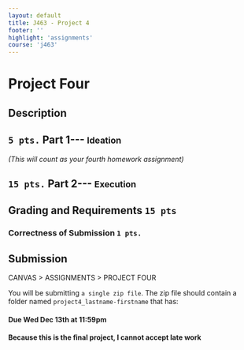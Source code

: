 ```yaml
---
layout: default
title: J463 - Project 4
footer: ''
highlight: 'assignments'
course: 'j463'
---
```


# Project Four
## Description

## `5 pts.` Part 1--- <small>Ideation</small>
_(This will count as your fourth homework assignment)_

## `15 pts.` Part 2--- <small>Execution</small>


## Grading and Requirements `15 pts`
### Correctness of Submission `1 pts.`

## Submission
CANVAS > ASSIGNMENTS > PROJECT FOUR

You will be submitting `a single zip file`. The zip file should contain a folder named `project4_lastname-firstname` that has:


#### **Due Wed Dec 13th at 11:59pm**
#### Because this is the final project, **I cannot accept late work**
